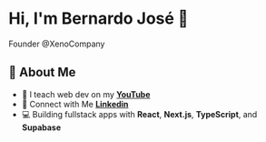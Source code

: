 <!--<img align="right" height="590em" width="370" 
src="https://raw.githubusercontent.com/gist/bernardojru/e2f83d545c00fc0ac8e53b269afeaedc/raw/91e5b8c6858a2e09909bdad1c0dad3e0a79ab2a1/githubNewcard.svg"/>-->
# Hi, I'm Bernardo José 👋 
<p> Founder @XenoCompany</p>

## 🚀 About Me

- 🎥 I teach web dev on my **[YouTube](https://www.youtube.com/@xbernardoc/videos)**
- 🤝 Connect with Me **[Linkedin](https://www.linkedin.com/in/bernardo-josé-aa2159225/)**  
- 💻 Building fullstack apps with **React**, **Next.js**, **TypeScript**, and **Supabase** 






<!-- 
 <img src="https://img.shields.io/badge/-Next.js-05122A?style=flat&logo=Next.js" />
 <img src="https://img.shields.io/badge/-TypeScript-05122A?style=flat&logo=Typescript">
 <img src="https://img.shields.io/badge/-Tailwindcss-05122A?style=flat&logo=Tailwindcss" />
-->
